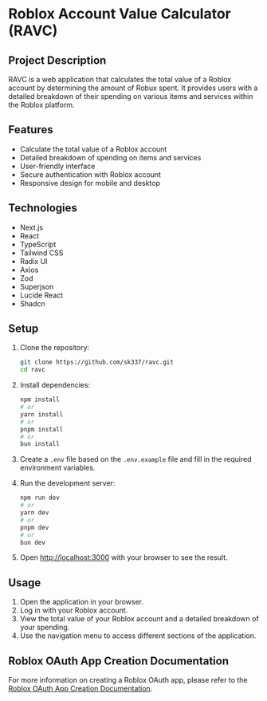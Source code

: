 # Roblox Account Value Calculator (RAVC)

## Project Description

RAVC is a web application that calculates the total value of a Roblox account by determining the amount of Robux spent. It provides users with a detailed breakdown of their spending on various items and services within the Roblox platform.

## Features

- Calculate the total value of a Roblox account
- Detailed breakdown of spending on items and services
- User-friendly interface
- Secure authentication with Roblox account
- Responsive design for mobile and desktop

## Technologies

- Next.js
- React
- TypeScript
- Tailwind CSS
- Radix UI
- Axios
- Zod
- Superjson
- Lucide React
- Shadcn

## Setup

1. Clone the repository:
   ```bash
   git clone https://github.com/sk337/ravc.git
   cd ravc
   ```

2. Install dependencies:
   ```bash
   npm install
   # or
   yarn install
   # or
   pnpm install
   # or
   bun install
   ```

3. Create a `.env` file based on the `.env.example` file and fill in the required environment variables.

4. Run the development server:
   ```bash
   npm run dev
   # or
   yarn dev
   # or
   pnpm dev
   # or
   bun dev
   ```

5. Open [http://localhost:3000](http://localhost:3000) with your browser to see the result.

## Usage

1. Open the application in your browser.
2. Log in with your Roblox account.
3. View the total value of your Roblox account and a detailed breakdown of your spending.
4. Use the navigation menu to access different sections of the application.


## Roblox OAuth App Creation Documentation

For more information on creating a Roblox OAuth app, please refer to the [Roblox OAuth App Creation Documentation](https://create.roblox.com/docs/cloud/open-cloud/oauth2-registration).
